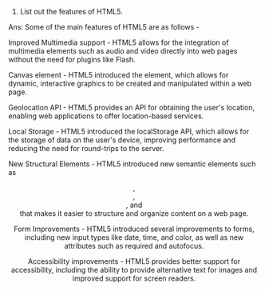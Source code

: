 1. List out the features of HTML5.

Ans: Some of the main features of HTML5 are as follows -

Improved Multimedia support - HTML5 allows for the integration of multimedia elements such as audio and video directly into web pages without the need for plugins like Flash.

Canvas element - HTML5 introduced the <canvas> element, which allows for dynamic, interactive graphics to be created and manipulated within a web page.

Geolocation API - HTML5 provides an API for obtaining the user's location, enabling web applications to offer location-based services.

Local Storage - HTML5 introduced the localStorage API, which allows for the storage of data on the user's device, improving performance and reducing the need for round-trips to the server.

New Structural Elements - HTML5 introduced new semantic elements such as <header>, <footer>, <nav>, and <article> that makes it easier to structure and organize content on a web page.

Form Improvements - HTML5 introduced several improvements to forms, including new input types like date, time, and color, as well as new attributes such as required and autofocus.

Accessibility improvements - HTML5 provides better support for accessibility, including the ability to provide alternative text for images and improved support for screen readers.
